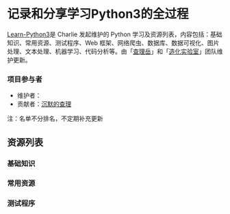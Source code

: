 # 记录和分享学习Python3的全过程
[Learn-Python3](https://github.com/ZlphaCharlie/Learn_Python3/)是 Charlie 发起维护的 Python 学习及资源列表，内容包括：基础知识、常用资源、测试程序、Web 框架、网络爬虫、数据库、数据可视化、图片处理、文本处理、机器学习、代码分析等。由「<u>查理岳</u>」和「<u>造化实验室</u>」团队维护更新。

### 项目参与者
- 维护者：
- 贡献者：[沉默的查理](https://github.com/ZlphaCharlie)

注：名单不分排名，不定期补充更新

## 资源列表

### 基础知识

### 常用资源

### 测试程序

